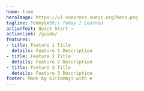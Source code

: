 ```yaml
---
home: true
heroImage: https://v1.vuepress.vuejs.org/hero.png
tagline: Tommy&#39;s Today I Learned
actionText: Quick Start →
actionLink: /guide/
features:
- title: Feature 1 Title
  details: Feature 1 Description
- title: Feature 2 Title
  details: Feature 2 Description
- title: Feature 3 Title
  details: Feature 3 Description
footer: Made by G1(Tommy) with ❤️
---
```

